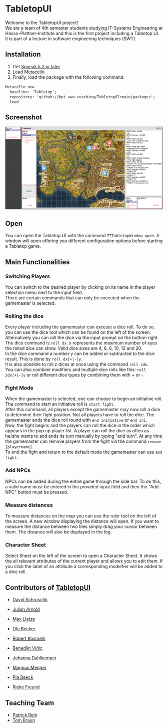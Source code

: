 # TabletopUI
Welcome to the TabletopUI project!  
We are a team of 4th semester students studying IT-Systems Engineering at Hasso-Plattner-Institute and this is the first project including a Tabletop UI. It is part of a lecture in software engineering techniques (SWT).

## Installation
1. Get [Squeak 5.2 or later](http://www.squeak.org)
2. Load [Metacello](https://github.com/metacello/metacello)
3. Finally, load the package with the following command:

```
Metacello new
  baseline: 'Tabletop';
  repository: 'github://hpi-swa-teaching/TabletopUI:main/packages';
  load.
```
## Screenshot
![](https://github.com/hpi-swa-teaching/TabletopUI/blob/main/documentation/tabletopScreenshot.png)

## Open
You can open the Tabletop UI with the command `TTTabletopWindow open`. A window will open offering you different configuration options before starting a Tabletop game.

## Main Functionalities
### Switching Players
You can switch to the desired player by clicking on its name in the player selection menu next to the input field.  
There are certain commands that can only be executed when the gamemaster is selected.

### Rolling the dice
Every player including the gamemaster can execute a dice roll.
To do so, you can use the dice tool which can be found on the left of the screen.
Alternatively you can roll the dice via the input prompt on the bottom right.
The dice command is ```roll dx```. x represents the maximum number of eyes the rolled dice can show. Valid dice sizes are 4, 6, 8, 10, 12 and 20.  
In the dice command a number y can be added or subtracted to the dice result. This is done by ```roll dx[+|-]y```.  
It is also possible to roll z dices at once using the command ```roll zdx```.  
You can also combine modifiers and multiple dice rolls like this: ```roll zdx[+|-]y``` or roll different dice types by combining them with + or -.

### Fight Mode
When the gamemaster is selected, one can choose to begin an initiative roll. The command to start an initiative roll is ```start fight```.  
After this command, all players except the gamemaster may now roll a dice to determine their fight position. Not all players have to roll the dice. The gamemaster ends the dice roll round with ``end initiative`` or ``end ini``.  
Now, the fight begins and the players can roll the dice in the order which appears in the pop up player list. 
A player can roll the dice as often as he/she wants to and ends its turn manually by typing "end turn".
At any time the gamemaster can remove players from the fight via the command ```remove [playername]```.  
To end the fight and return to the default mode the gamemaster can use ```end fight```.

### Add NPCs
NPCs can be added during the entire game through the side bar. To do this, a valid name must be entered in the provided input field and then the "Add NPC" button must be pressed.

### Measure distances
To measure distances on the map you can use the ruler tool on the left of the screen.
A new window displaying the distance will open.
If you want to measure the distance between two tiles simply drag your cursor between them.
The distance will also be displayed in the log.

### Character Sheet
Select Sheet on the left of the screen to open a Character Sheet.
It shows the all relevant attributes of the current player and allows you to edit them.
If you click the label of an attribute a corresponding modiefier will be added to a dice roll.

## Contributors of [TabletopUI](https://github.com/hpi-swa-teaching/TabletopUI)
- [David Schroschk](https://github.com/DavidSchroschk)
- [Julian Arnold](https://github.com/julianaarnold)
- [Max Lietze](https://github.com/Lietze)
- [Ole Becker](https://github.com/ole1711)
- [Robert Kosmehl](https://github.com/Pungitius)

- [Benedikt Vidic](https://github.com/BenediktV)
- [Johanna Dahlkemper]( https://github.com/joh-dah)
- [Magnus Menger](https://github.com/cambryx)
- [Pia Beeck](https://github.com/piabeeck)
- [Rieke Freund](https://github.com/rfrx)

## Teaching Team
- [Patrick Rein](https://github.com/codeZeilen)
- [Tom Braun](https://github.com/BraunTom)
